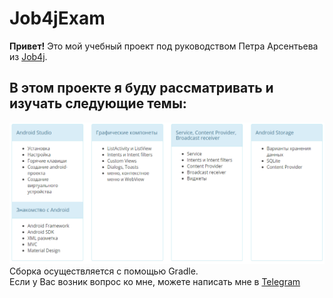 # Job4jExam
   **Привет!** Это мой учебный проект под руководством Петра Арсентьева из [Job4j](https://job4j.ru/). 
   
   
##   В этом проекте я буду рассматривать и изучать следующие темы:
  ![Image of themes](https://raw.githubusercontent.com/AlekseevArtem/Job4jExam/master/images/android%20themes.png)
  Сборка осуществляется с помощью Gradle.  
  Если у Вас возник вопрос ко мне, можете написать мне в [Telegram](https://tlgg.ru/Vesper1953)

